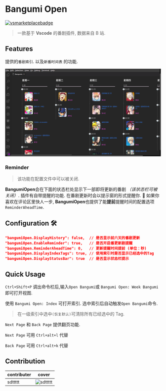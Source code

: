 # Bangumi Open

[![vsmarketplacebadge](https://vsmarketplacebadge.apphb.com/version/sdttttt.bangumiopen.svg)](https://github.com/sdttttt/vscode-bangumi)

> 一款基于 **Vscode** 的番剧插件, 数据来自 B 站.

## Features

提供的`番剧索引`. 以及`新番时间表` 的功能.

![b2](https://raw.githubusercontent.com/sdttttt/vscode-bangumi/master/resources/b2.png)

### Reminder

> 该功能在配置文件中可以被关闭.

**BangumiOpen**会在下面的状态栏处显示下一部即将更新的番剧 _（该状态栏可被关闭）_.
插件有自带提醒的功能. 在番剧更新时会以提示窗的形式提醒你. 🎉
如果你喜欢在评论区里快人一步, **BangumiOpen**也提供了能**提前**提醒时间的配置选项`ReminderAheadTime`.

## Configuration 🛠

```json
"bangumiOpen.DisplayHistory": false,  // 是否显示前六天的番剧更新
"bangumiOpen.EnableReminder": true,   // 是否开启番更新剧提醒
"bangumiOpen.ReminderAheadTime": 0,   // 更新提醒时间提前 (单位：秒)
"bangumiOpen.DisplayIndexTags": true, // 使用索引时是否显示已经选中的Tag
"bangumiOpen.DisplayStatusBar": true  // 是否显示状态栏提示
```

## Quick Usage

`Ctrl+Shift+P` 调出命令栏后,输入`Open Bangumi`或 `Bangumi Open: Week Bangumi` 即可打开视图.

使用 `Bangumi Open: Index` 可打开索引. 选中索引后自动触发`Open Bangumi`命令.

> 在一级索引中选中`(恢复默认)`可清除所有已经选中的 Tag.

`Next Page` 和 `Back Page` 提供翻页功能.

`Next Page` 可用 `Ctrl+alt+l` 代替

`Back Page` 可用 `Ctrl+alt+k` 代替

## Contribution

| contributer | cover                                                                  |
| ----------- | ---------------------------------------------------------------------- |
| sdttttt     | ![sdttttt](https://avatars1.githubusercontent.com/u/42728902?s=96&v=4) |
